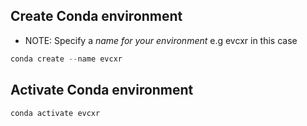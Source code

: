## Create Conda environment

* NOTE: Specify a *name for your environment* e.g evcxr in this case

```powershell
conda create --name evcxr
```

## Activate Conda environment
```powershell
conda activate evcxr
```
